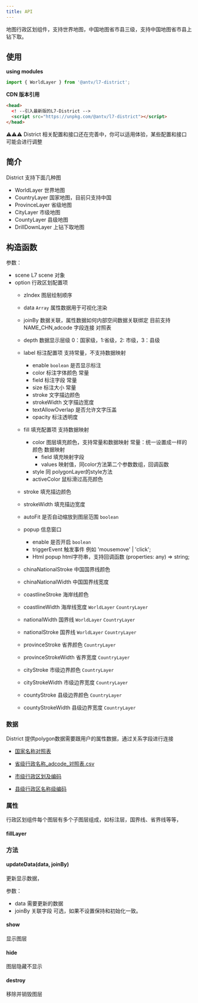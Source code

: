 ```yaml
---
title: API
---
```

地图行政区划组件，支持世界地图，中国地图省市县三级，支持中国地图省市县上钻下取。

## 使用

**using modules**

```javascript
import { WorldLayer } from '@antv/l7-district';
```

**CDN 版本引用**

```html
<head>
  <! --引入最新版的L7-District -->
  <script src="https://unpkg.com/@antv/l7-district"></script>
</head>
```
⚠️⚠️⚠️ District 相关配置和接口还在完善中，你可以适用体验，某些配置和接口可能会进行调整

## 简介

District 支持下面几种图

- WorldLayer 世界地图
- CountryLayer 国家地图，目前只支持中国
- ProvinceLayer 省级地图
- CityLayer 市级地图
- CountyLayer 县级地图
- DrillDownLayer 上钻下取地图


## 构造函数
参数：
- scene L7 scene 对象
- option 行政区划配置项
  - zIndex 图层绘制顺序
  - data `Array` 属性数据用于可视化渲染
  - joinBy 数据关联，属性数据如何内部空间数据关联绑定 目前支持 NAME_CHN,adcode 字段连接
    对照表 
  - depth 数据显示层级 0：国家级，1:省级，2: 市级，3：县级
  - label 标注配置项 支持常量，不支持数据映射
      - enable `boolean` 是否显示标注
      - color 标注字体颜色 常量
      - field 标注字段 常量
      - size 标注大小 常量
      - stroke 文字描边颜色
      - strokeWidth 文字描边宽度
      - textAllowOverlap 是否允许文字压盖
      - opacity 标注透明度
  - fill 填充配置项 支持数据映射
      - color 图层填充颜色，支持常量和数据映射
          常量：统一设置成一样的颜色
          数据映射
          - field 填充映射字段
          - values  映射值，同color方法第二个参数数组，回调函数
      - style 同 polygonLayer的style方法
      - activeColor 鼠标滑过高亮颜色
  - stroke 填充描边颜色 
  - strokeWidth 填充描边宽度
  - autoFit 是否自动缩放到图层范围 `boolean`
  - popup 信息窗口
      - enable 是否开启 `boolean`
      - triggerEvent 触发事件 例如 'mousemove' | 'click';
      - Html popup html字符串，支持回调函数  (properties: any) => string;

  - chinaNationalStroke 中国国界线颜色
  - chinaNationalWidth 中国国界线宽度
  - coastlineStroke 海岸线颜色
  - coastlineWidth 海岸线宽度 `WorldLayer` `CountryLayer`
  - nationalWidth 国界线 `WorldLayer` `CountryLayer`
  - nationalStroke 国界线 `WorldLayer` `CountryLayer`
  - provinceStroke 省界颜色 `CountryLayer`
  - provinceStrokeWidth 省界宽度 `CountryLayer`
  - cityStroke 市级边界颜色 `CountryLayer`
  - cityStrokeWidth 市级边界宽度 `CountryLayer`
  - countyStroke 县级边界颜色 `CountryLayer`
  - countyStrokeWidth 县级边界宽度  `CountryLayer`

### 数据
District 提供polygon数据需要跟用户的属性数据，通过关系字段进行连接
  - [国家名称对照表](https://gw.alipayobjects.com/os/bmw-prod/b6fcd072-72a7-4875-8e05-9652ffc977d9.csv)
  
  - [省级行政名称_adcode_对照表.csv](https://gw.alipayobjects.com/os/bmw-prod/2aa6fb7b-3694-4df3-b601-6f6f9adac496.csv)
  
  - [市级行政区划及编码](https://gw.alipayobjects.com/os/bmw-prod/d2aefd78-f5df-486f-9310-7449cc7f5569.csv)

  - [县级行政区名称级编码](https://gw.alipayobjects.com/os/bmw-prod/fafd299e-0e1e-4fa2-a8ac-10a984c6e983.csv)
### 属性
  
  行政区划组件每个图层有多个子图层组成，如标注层，国界线、省界线等等，
  
  #### fillLayer

### 方法

#### updateData(data, joinBy)
更新显示数据，

参数：
- data 需要更新的数据
- joinBy 关联字段 可选，如果不设置保持和初始化一致。

#### show

显示图层

#### hide
图层隐藏不显示

#### destroy

移除并销毁图层

